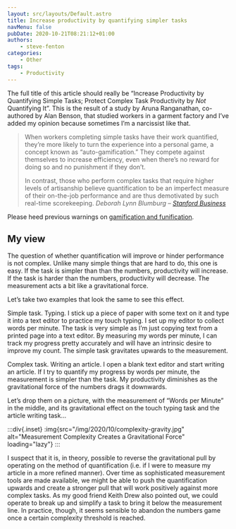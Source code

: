```yaml
---
layout: src/layouts/Default.astro
title: Increase productivity by quantifying simpler tasks
navMenu: false
pubDate: 2020-10-21T08:21:12+01:00
authors:
    - steve-fenton
categories:
    - Other
tags:
    - Productivity
---
```


The full title of this article should really be “Increase Productivity by Quantifying Simple Tasks; Protect Complex Task Productivity by *Not* Quantifying It”. This is the result of a study by Aruna Ranganathan, co-authored by Alan Benson, that studied workers in a garment factory and I’ve added my opinion because sometimes I’m a narcissist like that.

> When workers completing simple tasks have their work quantified, they’re more likely to turn the experience into a personal game, a concept known as “auto-gamification.” They compete against themselves to increase efficiency, even when there’s no reward for doing so and no punishment if they don’t.
> 
> In contrast, those who perform complex tasks that require higher levels of artisanship believe quantification to be an imperfect measure of their on-the-job performance and are thus demotivated by such real-time scorekeeping. <cite>Deborah Lynn Blumburg – [Stanford Business](https://www.gsb.stanford.edu/insights/good-bad-measuring-worker-output-real-time)</cite>

Please heed previous warnings on [gamification and funification](/blog/2015/09/gamification-is-either-infantile-or-manipulative/).

## My view

The question of whether quantification will improve or hinder performance is not complex. Unlike many simple things that are hard to do, this one is easy. If the task is simpler than than the numbers, productivity will increase. If the task is harder than the numbers, productivity will decrease. The measurement acts a bit like a gravitational force.

Let’s take two examples that look the same to see this effect.

Simple task. Typing. I stick up a piece of paper with some text on it and type it into a text editor to practice my touch typing. I set up my editor to collect words per minute. The task is very simple as I’m just copying text from a printed page into a text editor. By measuring my words per minute, I can track my progress pretty accurately and will have an intrinsic desire to improve my count. The simple task gravitates upwards to the measurement.

Complex task. Writing an article. I open a blank text editor and start writing an article. If I try to quantify my progress by words per minute, the measurement is simpler than the task. My productivity diminishes as the gravitational force of the numbers drags it downwards.

Let’s drop them on a picture, with the measurement of “Words per Minute” in the middle, and its gravitational effect on the touch typing task and the article writing task…

:::div{.inset}
:img{src="/img/2020/10/complexity-gravity.jpg" alt="Measurement Complexity Creates a Gravitational Force" loading="lazy"}
:::

I suspect that it is, in theory, possible to reverse the gravitational pull by operating on the method of quantification (i.e. if I were to measure my article in a more refined manner). Over time as sophisticated measurement tools are made available, we might be able to push the quantification upwards and create a stronger pull that will work positively against more complex tasks. As my good friend Keith Drew also pointed out, we could operate to break up and simplify a task to bring it below the measurement line. In practice, though, it seems sensible to abandon the numbers game once a certain complexity threshold is reached.